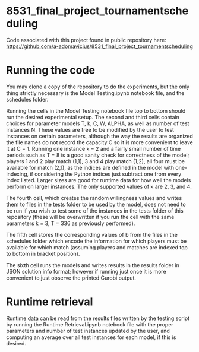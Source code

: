 # 8531_final_project_tournamentscheduling

Code associated with this project found in public repository here: https://github.com/a-adomavicius/8531_final_project_tournamentscheduling

# Running the code
You may clone a copy of the repository to do the experiments, but the only thing strictly necessary is the Model Testing.ipynb notebook file, and the schedules folder. 

Running the cells in the Model Testing notebook file top to bottom should run the desired experimental setup. The second and third cells contain choices for parameter models T, k, C, W, ALPHA, as well as number of test instances N. These values are free to be modified by the user to test instances on certain parameters, although the way the results are organized the file names do not record the capacity C so it is more convenient to leave it at C = 1. Running one instance k = 2 and a fairly small number of time periods such as T = 8 is a good sanity check for correctness of the model; players 1 and 2 play match (1,1), 3 and 4 play match (1,2), all four must be available for match (2,1), as the indices are defined in the model with one-indexing, if considering the Python indices just subtract one from every index listed. Larger sizes are good for runtime data for how well the models perform on larger instances. The only supported values of k are 2, 3, and 4. 

The fourth cell, which creates the random willingness values and writes them to files in the tests folder to be used by the model, does not need to be run if you wish to test some of the instances in the tests folder of this repository (these will be overwritten if you run the cell with the same parameters k = 3, T = 336 as previously performed).

The fifth cell stores the corresponding values of b from the files in the schedules folder which encode the information for which players must be available for which match (assuming players and matches are indexed top to bottom in bracket position).

The sixth cell runs the models and writes results in the results folder in JSON solution info format; however if running just once it is more convenient to just observe the printed Gurobi output.

# Runtime retrieval
Runtime data can be read from the results files written by the testing script by running the Runtime Retrieval.ipynb notebook file with the proper parameters and number of test instances updated by the user, and computing an average over all test instances for each model, if this is desired.
